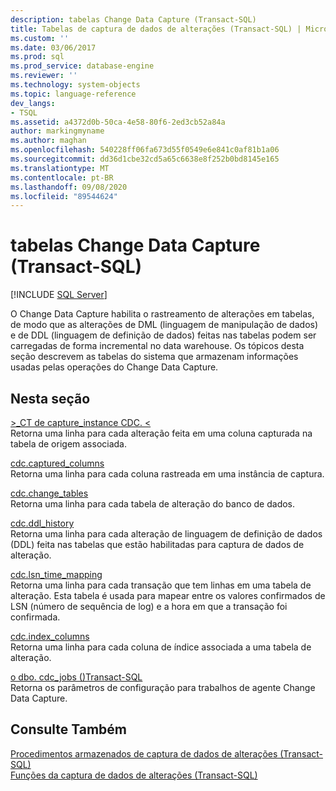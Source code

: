 ```yaml
---
description: tabelas Change Data Capture (Transact-SQL)
title: Tabelas de captura de dados de alterações (Transact-SQL) | Microsoft Docs
ms.custom: ''
ms.date: 03/06/2017
ms.prod: sql
ms.prod_service: database-engine
ms.reviewer: ''
ms.technology: system-objects
ms.topic: language-reference
dev_langs:
- TSQL
ms.assetid: a4372d0b-50ca-4e58-80f6-2ed3cb52a84a
author: markingmyname
ms.author: maghan
ms.openlocfilehash: 540228ff06fa673d55f0549e6e841c0af81b1a06
ms.sourcegitcommit: dd36d1cbe32cd5a65c6638e8f252b0bd8145e165
ms.translationtype: MT
ms.contentlocale: pt-BR
ms.lasthandoff: 09/08/2020
ms.locfileid: "89544624"
---
```

# <a name="change-data-capture-tables-transact-sql"></a>tabelas Change Data Capture (Transact-SQL)
[!INCLUDE [SQL Server](../../includes/applies-to-version/sqlserver.md)]

  O Change Data Capture habilita o rastreamento de alterações em tabelas, de modo que as alterações de DML (linguagem de manipulação de dados) e de DDL (linguagem de definição de dados) feitas nas tabelas podem ser carregadas de forma incremental no data warehouse. Os tópicos desta seção descrevem as tabelas do sistema que armazenam informações usadas pelas operações do Change Data Capture.  
  
## <a name="in-this-section"></a>Nesta seção  
 [>_CT de capture_instance CDC. <](../../relational-databases/system-tables/cdc-capture-instance-ct-transact-sql.md)  
 Retorna uma linha para cada alteração feita em uma coluna capturada na tabela de origem associada.  
  
 [cdc.captured_columns](../../relational-databases/system-tables/cdc-captured-columns-transact-sql.md)  
 Retorna uma linha para cada coluna rastreada em uma instância de captura.  
  
 [cdc.change_tables](../../relational-databases/system-tables/cdc-change-tables-transact-sql.md)  
 Retorna uma linha para cada tabela de alteração do banco de dados.  
  
 [cdc.ddl_history](../../relational-databases/system-tables/cdc-ddl-history-transact-sql.md)  
 Retorna uma linha para cada alteração de linguagem de definição de dados (DDL) feita nas tabelas que estão habilitadas para captura de dados de alteração.  
  
 [cdc.lsn_time_mapping](../../relational-databases/system-tables/cdc-lsn-time-mapping-transact-sql.md)  
 Retorna uma linha para cada transação que tem linhas em uma tabela de alteração. Esta tabela é usada para mapear entre os valores confirmados de LSN (número de sequência de log) e a hora em que a transação foi confirmada.  
  
 [cdc.index_columns](../../relational-databases/system-tables/cdc-index-columns-transact-sql.md)  
 Retorna uma linha para cada coluna de índice associada a uma tabela de alteração.  
  
 [o dbo. cdc_jobs &#40;&#41;Transact-SQL ](../../relational-databases/system-tables/dbo-cdc-jobs-transact-sql.md)  
 Retorna os parâmetros de configuração para trabalhos de agente Change Data Capture.  
  
## <a name="see-also"></a>Consulte Também  
 [Procedimentos armazenados de captura de dados de alterações &#40;Transact-SQL&#41;](../../relational-databases/system-stored-procedures/change-data-capture-stored-procedures-transact-sql.md)   
 [Funções da captura de dados de alterações &#40;Transact-SQL&#41;](../../relational-databases/system-functions/change-data-capture-functions-transact-sql.md)  
  
  
